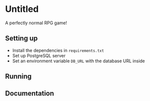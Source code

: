 # Untitled

A perfectly normal RPG game!

## Setting up
- Install the dependencies in `requirements.txt`
- Set up PostgreSQL server
- Set an environment variable `DB_URL` with the database URL inside

## Running

## Documentation
